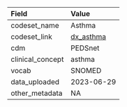 |Field            |Value      |
|:----------------|:----------|
|codeset_name     |Asthma     |
|codeset_link     |[dx_asthma](https://github.com/PEDSnet/Variable-Dictionary/blob/main/condition/dx_asthma.csv)|
|cdm              |PEDSnet    |
|clinical_concept |asthma     |
|vocab            |SNOMED     |
|data_uploaded    |2023-06-29 |
|other_metadata   |NA         |
